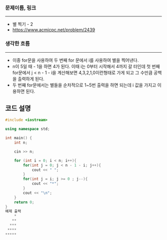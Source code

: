 ### 문제이름, 링크
---
- 별 찍기 - 2
- https://www.acmicpc.net/problem/2439

### 생각한 흐름
---
- 이중 for문을 사용하여 두 번째 for 문에서 i를 사용하여 별을 찍어낸다.
- n이 5일 때 - 1을 하면 4가 된다. 이때 i는 0부터 시작해서 4까지 갈 터인데 첫 번째 for문에서 j < n - 1 - i을 계산해보면 4,3,2,1,0이런형태로 가게 되고 그 수만큼 공백을 출력하게 된다.
- 두 번쨰 for문에서는 별들을 순차적으로 1~5번 출력을 하면 되는데 i 값을 가지고 이용하면 된다.

## **코드 설명**
```cpp
#include <iostream>

using namespace std;

int main() {
    int n; 

    cin >> n;

    for (int i = 0; i < n; i++){
        for(int j = 0; j < n - 1 - i; j++){
            cout << " ";
        }
        for(int j = i; j >= 0 ; j--){
            cout << "*";
        }
        cout << "\n";
    }
    return 0;
}
예제 출력 
    *
   **
  ***
 ****
*****
```